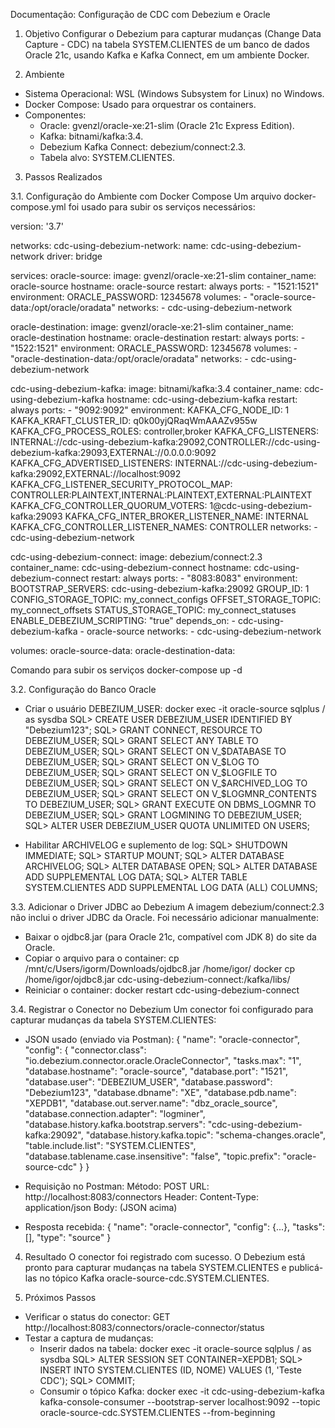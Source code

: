 Documentação: Configuração de CDC com Debezium e Oracle

1. Objetivo
Configurar o Debezium para capturar mudanças (Change Data Capture - CDC) na tabela SYSTEM.CLIENTES de um banco de dados Oracle 21c, usando Kafka e Kafka Connect, em um ambiente Docker.

2. Ambiente
- Sistema Operacional: WSL (Windows Subsystem for Linux) no Windows.
- Docker Compose: Usado para orquestrar os containers.
- Componentes:
  - Oracle: gvenzl/oracle-xe:21-slim (Oracle 21c Express Edition).
  - Kafka: bitnami/kafka:3.4.
  - Debezium Kafka Connect: debezium/connect:2.3.
  - Tabela alvo: SYSTEM.CLIENTES.

3. Passos Realizados

3.1. Configuração do Ambiente com Docker Compose
Um arquivo docker-compose.yml foi usado para subir os serviços necessários:

version: '3.7'

networks:
  cdc-using-debezium-network:
    name: cdc-using-debezium-network
    driver: bridge

services:
  oracle-source:
    image: gvenzl/oracle-xe:21-slim
    container_name: oracle-source
    hostname: oracle-source
    restart: always
    ports:
      - "1521:1521"
    environment:
      ORACLE_PASSWORD: 12345678
    volumes:
      - "oracle-source-data:/opt/oracle/oradata"
    networks:
      - cdc-using-debezium-network

  oracle-destination:
    image: gvenzl/oracle-xe:21-slim
    container_name: oracle-destination
    hostname: oracle-destination
    restart: always
    ports:
      - "1522:1521"
    environment:
      ORACLE_PASSWORD: 12345678
    volumes:
      - "oracle-destination-data:/opt/oracle/oradata"
    networks:
      - cdc-using-debezium-network

  cdc-using-debezium-kafka:
    image: bitnami/kafka:3.4
    container_name: cdc-using-debezium-kafka
    hostname: cdc-using-debezium-kafka
    restart: always
    ports:
      - "9092:9092"
    environment:
      KAFKA_CFG_NODE_ID: 1
      KAFKA_KRAFT_CLUSTER_ID: q0k00yjQRaqWmAAAZv955w
      KAFKA_CFG_PROCESS_ROLES: controller,broker
      KAFKA_CFG_LISTENERS: INTERNAL://cdc-using-debezium-kafka:29092,CONTROLLER://cdc-using-debezium-kafka:29093,EXTERNAL://0.0.0.0:9092
      KAFKA_CFG_ADVERTISED_LISTENERS: INTERNAL://cdc-using-debezium-kafka:29092,EXTERNAL://localhost:9092
      KAFKA_CFG_LISTENER_SECURITY_PROTOCOL_MAP: CONTROLLER:PLAINTEXT,INTERNAL:PLAINTEXT,EXTERNAL:PLAINTEXT
      KAFKA_CFG_CONTROLLER_QUORUM_VOTERS: 1@cdc-using-debezium-kafka:29093
      KAFKA_CFG_INTER_BROKER_LISTENER_NAME: INTERNAL
      KAFKA_CFG_CONTROLLER_LISTENER_NAMES: CONTROLLER
    networks:
      - cdc-using-debezium-network

  cdc-using-debezium-connect:
    image: debezium/connect:2.3
    container_name: cdc-using-debezium-connect
    hostname: cdc-using-debezium-connect
    restart: always
    ports:
      - "8083:8083"
    environment:
      BOOTSTRAP_SERVERS: cdc-using-debezium-kafka:29092
      GROUP_ID: 1
      CONFIG_STORAGE_TOPIC: my_connect_configs
      OFFSET_STORAGE_TOPIC: my_connect_offsets
      STATUS_STORAGE_TOPIC: my_connect_statuses
      ENABLE_DEBEZIUM_SCRIPTING: "true"
    depends_on:
      - cdc-using-debezium-kafka
      - oracle-source
    networks:
      - cdc-using-debezium-network

volumes:
  oracle-source-data:
  oracle-destination-data:

Comando para subir os serviços
docker-compose up -d 

3.2. Configuração do Banco Oracle
- Criar o usuário DEBEZIUM_USER:
  docker exec -it oracle-source sqlplus / as sysdba
  SQL> CREATE USER DEBEZIUM_USER IDENTIFIED BY "Debezium123";
  SQL> GRANT CONNECT, RESOURCE TO DEBEZIUM_USER;
  SQL> GRANT SELECT ANY TABLE TO DEBEZIUM_USER;
  SQL> GRANT SELECT ON V_$DATABASE TO DEBEZIUM_USER;
  SQL> GRANT SELECT ON V_$LOG TO DEBEZIUM_USER;
  SQL> GRANT SELECT ON V_$LOGFILE TO DEBEZIUM_USER;
  SQL> GRANT SELECT ON V_$ARCHIVED_LOG TO DEBEZIUM_USER;
  SQL> GRANT SELECT ON V_$LOGMNR_CONTENTS TO DEBEZIUM_USER;
  SQL> GRANT EXECUTE ON DBMS_LOGMNR TO DEBEZIUM_USER;
  SQL> GRANT LOGMINING TO DEBEZIUM_USER;
  SQL> ALTER USER DEBEZIUM_USER QUOTA UNLIMITED ON USERS;

- Habilitar ARCHIVELOG e suplemento de log:
  SQL> SHUTDOWN IMMEDIATE;
  SQL> STARTUP MOUNT;
  SQL> ALTER DATABASE ARCHIVELOG;
  SQL> ALTER DATABASE OPEN;
  SQL> ALTER DATABASE ADD SUPPLEMENTAL LOG DATA;
  SQL> ALTER TABLE SYSTEM.CLIENTES ADD SUPPLEMENTAL LOG DATA (ALL) COLUMNS;

3.3. Adicionar o Driver JDBC ao Debezium
A imagem debezium/connect:2.3 não inclui o driver JDBC da Oracle. Foi necessário adicionar manualmente:
- Baixar o ojdbc8.jar (para Oracle 21c, compatível com JDK 8) do site da Oracle.
- Copiar o arquivo para o container:
  cp /mnt/c/Users/igorm/Downloads/ojdbc8.jar /home/igor/
  docker cp /home/igor/ojdbc8.jar cdc-using-debezium-connect:/kafka/libs/
- Reiniciar o container:
  docker restart cdc-using-debezium-connect

3.4. Registrar o Conector no Debezium
Um conector foi configurado para capturar mudanças da tabela SYSTEM.CLIENTES:
- JSON usado (enviado via Postman):
{
    "name": "oracle-connector",
    "config": {
        "connector.class": "io.debezium.connector.oracle.OracleConnector",
        "tasks.max": "1",
        "database.hostname": "oracle-source",
        "database.port": "1521",
        "database.user": "DEBEZIUM_USER",
        "database.password": "Debezium123",
        "database.dbname": "XE",
        "database.pdb.name": "XEPDB1",
        "database.out.server.name": "dbz_oracle_source",
        "database.connection.adapter": "logminer",
        "database.history.kafka.bootstrap.servers": "cdc-using-debezium-kafka:29092",
        "database.history.kafka.topic": "schema-changes.oracle",
        "table.include.list": "SYSTEM.CLIENTES",
        "database.tablename.case.insensitive": "false",
        "topic.prefix": "oracle-source-cdc"
    }
}

- Requisição no Postman:
  Método: POST
  URL: http://localhost:8083/connectors
  Header: Content-Type: application/json
  Body: (JSON acima)

- Resposta recebida:
{
    "name": "oracle-connector",
    "config": {...},
    "tasks": [],
    "type": "source"
}

4. Resultado
O conector foi registrado com sucesso. O Debezium está pronto para capturar mudanças na tabela SYSTEM.CLIENTES e publicá-las no tópico Kafka oracle-source-cdc.SYSTEM.CLIENTES.

5. Próximos Passos
- Verificar o status do conector:
  GET http://localhost:8083/connectors/oracle-connector/status
- Testar a captura de mudanças:
  - Inserir dados na tabela:
    docker exec -it oracle-source sqlplus / as sysdba
    SQL> ALTER SESSION SET CONTAINER=XEPDB1;
    SQL> INSERT INTO SYSTEM.CLIENTES (ID, NOME) VALUES (1, 'Teste CDC');
    SQL> COMMIT;
  - Consumir o tópico Kafka:
    docker exec -it cdc-using-debezium-kafka kafka-console-consumer --bootstrap-server localhost:9092 --topic oracle-source-cdc.SYSTEM.CLIENTES --from-beginning